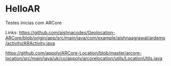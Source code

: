 # HelloAR
Testes inicias com ARCore

Links:
https://github.com/aishnacodes/Geolocation-ARCore/blob/origin/app/src/main/java/com/example/aishnaagrawal/ardemo/activity/ARActivity.java

https://github.com/appoly/ARCore-Location/blob/master/arcore-location/src/main/java/uk/co/appoly/arcorelocation/utils/LocationUtils.java
